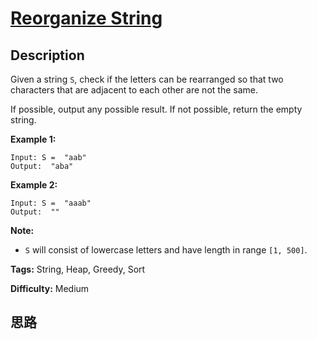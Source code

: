 # [Reorganize String][title]

## Description

Given a string `S`, check if the letters can be rearranged so that two
characters that are adjacent to each other are not the same.

If possible, output any possible result.  If not possible, return the empty
string.

**Example 1:**
            Input: S =  "aab"    Output:  "aba"    

**Example 2:**
            Input: S =  "aaab"    Output:  ""    

**Note:**

  * `S` will consist of lowercase letters and have length in range `[1, 500]`.




**Tags:** String, Heap, Greedy, Sort

**Difficulty:** Medium

## 思路

[title]: https://leetcode.com/problems/reorganize-string
